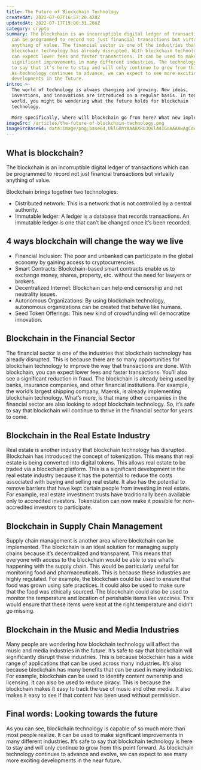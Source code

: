 ```yaml
---
title: The Future of Blockchain Technology
createdAt: 2022-07-07T16:57:20.428Z
updatedAt: 2022-07-17T15:00:31.266Z
category: crypto
summary: The blockchain is an incorruptible digital ledger of transactions which
  can be programmed to record not just financial transactions but virtually
  anything of value. The financial sector is one of the industries that
  blockchain technology has already disrupted. With blockchain technology, you
  can expect lower fees and faster transactions. It can be used to make
  significant improvements in many different industries. The technology is safe
  to say that it’s here to stay and will only continue to grow from this point.
  As technology continues to advance, we can expect to see more exciting
  developments in the future.
intro: >-
  The world of technology is always changing and growing. New ideas,
  inventions, and innovations are introduced on a regular basis. In today’s
  world, you might be wondering what the future holds for blockchain
  technology. 

  More specifically, where will blockchain go from here? What new implementations of blockchain technologies will we see in the near future? And what effects will these new innovations have on our day-to-day lives? These are all questions that many people are asking right now. Luckily, we have answers! Keep reading to learn more about the future of blockchain technology!
imageSrc: /articles/the-future-of-blockchain-technology.png
imageSrcBase64: data:image/png;base64,UklGRnYAAABXRUJQVlA4IGoAAAAwAgCdASoKAAoAAUAmJQBOgCP7rvIGMXMgAAD+/pJlueOi4q/gISedu+pePofRL6BGH7hSdJZgEpEnDV0/zEW47tWLYPBEkcQNKMw6VgL5v++NkFT+TeN8kAHCp5GRf6Nmw//JyZ/gftwA
---
```


## What is blockchain?

The blockchain is an incorruptible digital ledger of transactions which can be programmed to record not just financial transactions but virtually anything of value.

Blockchain brings together two technologies:

- Distributed network: This is a network that is not controlled by a central authority.
- Immutable ledger: A ledger is a database that records transactions. An immutable ledger is one that can’t be changed once it’s been recorded.

## 4 ways blockchain will change the way we live

- Financial Inclusion: The poor and unbanked can participate in the global economy by gaining access to cryptocurrencies.
- Smart Contracts: Blockchain-based smart contracts enable us to exchange money, shares, property, etc. without the need for lawyers or brokers.
- Decentralized Internet: Blockchain can help end censorship and net neutrality issues.
- Autonomous Organizations: By using blockchain technology, autonomous organizations can be created that behave like humans.
- Seed Token Offerings: This new kind of crowdfunding will democratize innovation.

## Blockchain in the Financial Sector

The financial sector is one of the industries that blockchain technology has already disrupted. This is because there are so many opportunities for blockchain technology to improve the way that transactions are done. With blockchain, you can expect lower fees and faster transactions. You’ll also see a significant reduction in fraud. The blockchain is already being used by banks, insurance companies, and other financial institutions. For example, the world’s largest shipping company, Maersk, is already implementing blockchain technology. What’s more, is that many other companies in the financial sector are also looking to adopt blockchain technology. So, it’s safe to say that blockchain will continue to thrive in the financial sector for years to come.

## Blockchain in the Real Estate Industry

Real estate is another industry that blockchain technology has disrupted. Blockchain has introduced the concept of tokenization. This means that real estate is being converted into digital tokens. This allows real estate to be traded via a blockchain platform. This is a significant development in the real estate industry because it has the potential to reduce the costs associated with buying and selling real estate. It also has the potential to remove barriers that have kept certain people from investing in real estate. For example, real estate investment trusts have traditionally been available only to accredited investors. Tokenization can now make it possible for non-accredited investors to participate.

## Blockchain in Supply Chain Management

Supply chain management is another area where blockchain can be implemented. The blockchain is an ideal solution for managing supply chains because it’s decentralized and transparent. This means that everyone with access to the blockchain would be able to see what’s happening with the supply chain. This would be particularly useful for monitoring food and pharmaceuticals. This is because these industries are highly regulated. For example, the blockchain could be used to ensure that food was grown using safe practices. It could also be used to make sure that the food was ethically sourced. The blockchain could also be used to monitor the temperature and location of perishable items like vaccines. This would ensure that these items were kept at the right temperature and didn’t go missing.

## Blockchain in the Music and Media Industries

Many people are wondering how blockchain technology will affect the music and media industries in the future. It’s safe to say that blockchain will significantly disrupt these industries. This is because blockchain has a wide range of applications that can be used across many industries. It’s also because blockchain has many benefits that can be used in many industries. For example, blockchain can be used to identify content ownership and licensing. It can also be used to reduce piracy. This is because the blockchain makes it easy to track the use of music and other media. It also makes it easy to see if that content has been used without permission.

## Final words: Looking towards the future

As you can see, blockchain technology is capable of so much more than most people realize. It can be used to make significant improvements in many different industries. It’s safe to say that blockchain technology is here to stay and will only continue to grow from this point forward. As blockchain technology continues to advance and evolve, we can expect to see many more exciting developments in the near future.
